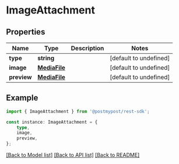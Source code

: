 # ImageAttachment


## Properties

Name | Type | Description | Notes
------------ | ------------- | ------------- | -------------
**type** | **string** |  | [default to undefined]
**image** | [**MediaFile**](MediaFile.md) |  | [default to undefined]
**preview** | [**MediaFile**](MediaFile.md) |  | [default to undefined]

## Example

```typescript
import { ImageAttachment } from '@postmypost/rest-sdk';

const instance: ImageAttachment = {
    type,
    image,
    preview,
};
```

[[Back to Model list]](../README.md#documentation-for-models) [[Back to API list]](../README.md#documentation-for-api-endpoints) [[Back to README]](../README.md)
